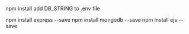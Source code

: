 npm install
add DB_STRING to .env file

npm install express --save
npm install mongodb --save
npm install ejs --save